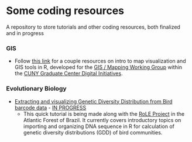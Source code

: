 # Some coding resources

A repository to store tutorials and other coding resources, both finalized and in progress

### GIS

- Follow [this link](https://github.com/Rilquer/gcdi-mapping-user-group) for a couple resources on intro to map visualization and GIS tools in R, developed for the [GIS / Mapping Working Group](https://commons.gc.cuny.edu/groups/gis-working-group/) within the [CUNY Graduate Center Digital Initiatives](https://gcdi.commons.gc.cuny.edu).

### Evolutionary Biology

- [Extracting and visualizing Genetic Diversity Distribution from Bird barcode data](http://htmlpreview.github.io/?https://github.com/Rilquer/coding-resources/blob/main/evo-bio/bird-barcode/aln_gendiv.html) - <ins>IN PROGRESS</ins>
  - This quick tutorial is being made along with the [RoLE Project]() in the Atlantic Forest of Brazil. It currently covers introductory topics on importing and organizing DNA sequence in R for calculation of genetic diversity distributions (GDD) of bird communities.


